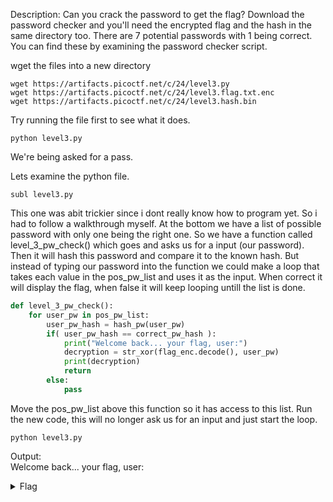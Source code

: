 Description: Can you crack the password to get the flag? Download the password checker and you'll need the encrypted flag and the hash in the same directory too. There are 7 potential passwords with 1 being correct. You can find these by examining the password checker script.


wget the files into a new directory
```
wget https://artifacts.picoctf.net/c/24/level3.py
wget https://artifacts.picoctf.net/c/24/level3.flag.txt.enc
wget https://artifacts.picoctf.net/c/24/level3.hash.bin
```
Try running the file first to see what it does.
```
python level3.py
```
We're being asked for a pass.

Lets examine the python file. 
```
subl level3.py
```
This one was abit trickier since i dont really know how to program yet. So i had to follow a walkthrough myself.
At the bottom we have a list of possible password with only one being the right one.
So we have a function called level_3_pw_check() which goes and asks us for a input (our password). Then it will hash this password and compare it to the known hash.
But instead of typing our password into the function we could make a loop that takes each value in the pos_pw_list and uses it as the input. When correct it will display the flag, when false it will keep looping untill the list is done.
```python
def level_3_pw_check():
    for user_pw in pos_pw_list:
        user_pw_hash = hash_pw(user_pw)
        if( user_pw_hash == correct_pw_hash ):
            print("Welcome back... your flag, user:")
            decryption = str_xor(flag_enc.decode(), user_pw)
            print(decryption)
            return
        else:
            pass
```
Move the pos_pw_list above this function so it has access to this list.
Run the new code, this will no longer ask us for an input and just start the loop.
```
python level3.py
```
Output:  
Welcome back... your flag, user:
<details><summary>Flag</summary>
  picoCTF{m45h_fl1ng1ng_cd6ed2eb}
</details>
